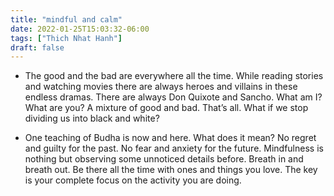 ```yaml
---
title: "mindful and calm"
date: 2022-01-25T15:03:32-06:00
tags: ["Thich Nhat Hanh"]
draft: false
---
```


* The good and the bad are everywhere all the time. While reading stories and watching movies there are always heroes and villains in these endless dramas. There are always Don Quixote and Sancho. What am I? What are you? A mixture of good and bad. That’s all. What if we stop dividing us into black and white?

* One teaching of Budha is now and here. What does it mean? No regret and guilty for the past. No fear and anxiety for the future. Mindfulness is nothing but observing some unnoticed details before. Breath in and breath out. Be there all the time with ones and things you love. The key is your complete focus on the activity you are doing.


